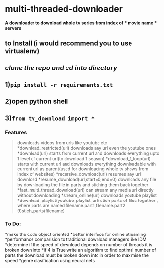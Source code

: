 # multi-threaded-downloader
**A downloader to download whole tv series from index of * movie name * servers**

to Install
(i would recommend you to use virtualenv)
-
**_clone the repo and cd into directory_**
-
1)`pip install -r requirements.txt`
-
2)open python shell
-
3)`from tv_download import *`
-

### Features
>downloads videos from urls like youtube etc
*download_restricted(url) 
>downloads any url even the youtube ones
*download(url) 
>starts from current url and downloads everything upto 1 level of current url(to download 1 season)
*download_1_loop(url) 
>starts with current url and downloads everything downloadable with current url as parent(used for downloading whole tv shows from index of websites)
*recursive_download(url)
>resumes any url download 
*resume_download(url,start=0,end=0) 
>downloads any file by downloading the file in parts and stiching them back together
*fast_multi_thread_download(url) 
>can stream any media url directly without downloading
*stream_online(url) 
>downloads youtube playlist
*download_playlist(youtube_playlist_url) 
>stich parts of files together , where parts are named filename.part1,filename.part2
9)stich_parts(filename) 


### To Do:
*make the code object oriented
*better interface for online streaming 
*performance comparision to traditional download managers like IDM
*determine if the speed of download depends on number of threads it is broken down into
*if 4 is True,write an algorithm to find optimal number of parts the download must be broken down into in order to maximise the speed
*genre clasification using neural nets

